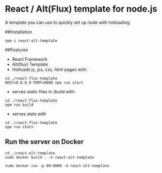 # React / Alt(Flux) template for node.js

A template you can use to quickly set up node with hotloading.

##Installation

```
npm i react-alt-template
```


##Features
* React Framework
* Alt(flux) Template
* Hotloads js, jsx, css, html pages with:
```
cd ./react-flux-template
HOST=0.0.0.0 PORT=8080 npm run start
```
* serves static files in /build with:
```
cd ./react-flux-template
npm run build
```
* serves stats with
```
cd ./react-flux-template
npm run stats
```

## Run the server on Docker

```
cd ./react-alt-template
sudo docker build . -t react-alt-template

sudo docker run -p 80:8080 -d react-alt-template
```